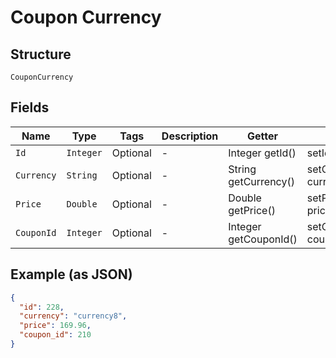 
# Coupon Currency

## Structure

`CouponCurrency`

## Fields

| Name | Type | Tags | Description | Getter | Setter |
|  --- | --- | --- | --- | --- | --- |
| `Id` | `Integer` | Optional | - | Integer getId() | setId(Integer id) |
| `Currency` | `String` | Optional | - | String getCurrency() | setCurrency(String currency) |
| `Price` | `Double` | Optional | - | Double getPrice() | setPrice(Double price) |
| `CouponId` | `Integer` | Optional | - | Integer getCouponId() | setCouponId(Integer couponId) |

## Example (as JSON)

```json
{
  "id": 228,
  "currency": "currency8",
  "price": 169.96,
  "coupon_id": 210
}
```

